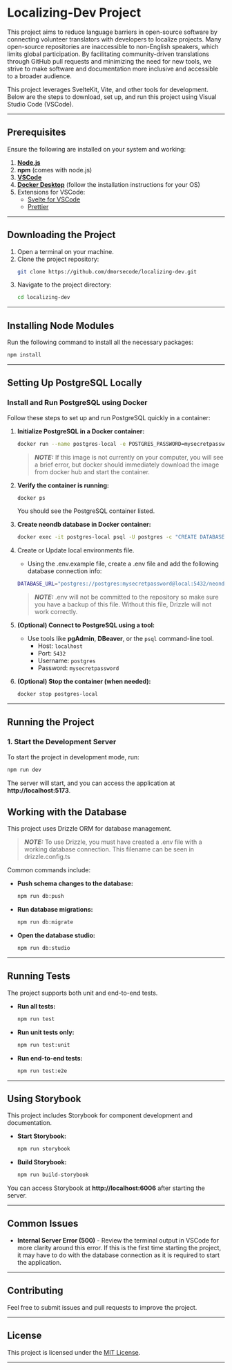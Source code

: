 
# Localizing-Dev Project

This project aims to reduce language barriers in open-source software by connecting volunteer translators with developers to localize projects. Many open-source repositories are inaccessible to non-English speakers, which limits global participation. By facilitating community-driven translations through GitHub pull requests and minimizing the need for new tools, we strive to make software and documentation more inclusive and accessible to a broader audience.

This project leverages SvelteKit, Vite, and other tools for development. Below are the steps to download, set up, and run this project using Visual Studio Code (VSCode).

---

## **Prerequisites**

Ensure the following are installed on your system and working:

1. [**Node.js**](https://nodejs.org/en/download)
2. **npm** (comes with node.js)
3. [**VSCode**](https://code.visualstudio.com/download)
4. [**Docker Desktop**](https://www.docker.com/products/docker-desktop/) (follow the installation instructions for your OS)
5. Extensions for VSCode:
   - [Svelte for VSCode](https://marketplace.visualstudio.com/items?itemName=svelte.svelte-vscode)
   - [Prettier](https://marketplace.visualstudio.com/items?itemName=esbenp.prettier-vscode)

---

## **Downloading the Project**

1. Open a terminal on your machine.
2. Clone the project repository:
   ```bash
   git clone https://github.com/dmorsecode/localizing-dev.git
   ```
3. Navigate to the project directory:
   ```bash
   cd localizing-dev
   ```

---

## **Installing Node Modules**

Run the following command to install all the necessary packages:

```bash
npm install
```

---

## **Setting Up PostgreSQL Locally**

### **Install and Run PostgreSQL using Docker**

Follow these steps to set up and run PostgreSQL quickly in a container:

1. **Initialize PostgreSQL in a Docker container:**
   ```bash
   docker run --name postgres-local -e POSTGRES_PASSWORD=mysecretpassword -p 5432:5432 -d postgres
   ```
    > **_NOTE:_** If this image is not currently on your computer, you will see a brief error, but docker should immediately download the image from docker hub and start the container.

2. **Verify the container is running:**
   ```bash
   docker ps
   ```
   You should see the PostgreSQL container listed.

3. **Create neondb database in Docker container:**
   ```bash
   docker exec -it postgres-local psql -U postgres -c "CREATE DATABASE neondb;"
   ```

4. Create or Update local environments file.
    - Using the .env.example file, create a .env file and add the following database connection info:
    ```bash
    DATABASE_URL="postgres://postgres:mysecretpassword@local:5432/neondb"
    ```

    > **_NOTE:_** .env will not be committed to the repository so make sure you have a backup of this file. Without this file, Drizzle will not work correctly.

5. **(Optional) Connect to PostgreSQL using a tool:**
   - Use tools like **pgAdmin**, **DBeaver**, or the `psql` command-line tool.
     - Host: `localhost`
     - Port: `5432`
     - Username: `postgres`
     - Password: `mysecretpassword`

6. **(Optional) Stop the container (when needed):**
   ```bash
   docker stop postgres-local
   ```

---

## **Running the Project**


### **1. Start the Development Server**

To start the project in development mode, run:

```bash
npm run dev
```

The server will start, and you can access the application at **http://localhost:5173**.

## **Working with the Database**

This project uses Drizzle ORM for database management. 

> **_NOTE:_** To use Drizzle, you must have created a .env file with a working database connection. This filename can be seen in drizzle.config.ts

Common commands include:

- **Push schema changes to the database:**
  ```bash
  npm run db:push
  ```
- **Run database migrations:**
  ```bash
  npm run db:migrate
  ```
- **Open the database studio:**
  ```bash
  npm run db:studio
  ```

---

## **Running Tests**

The project supports both unit and end-to-end tests.

- **Run all tests:**
  ```bash
  npm run test
  ```
- **Run unit tests only:**
  ```bash
  npm run test:unit
  ```
- **Run end-to-end tests:**
  ```bash
  npm run test:e2e
  ```

---

## **Using Storybook**

This project includes Storybook for component development and documentation.

- **Start Storybook:**  
  ```bash
  npm run storybook
  ```
- **Build Storybook:**  
  ```bash
  npm run build-storybook
  ```

You can access Storybook at **http://localhost:6006** after starting the server.

---

## **Common Issues**

- **Internal Server Error (500)** - Review the terminal output in VSCode for more clarity around this error. If this is the first time starting the project, it may have to do with the database connection as it is required to start the application.

---

## **Contributing**

Feel free to submit issues and pull requests to improve the project.

---

## **License**

This project is licensed under the [MIT License](LICENSE).

---